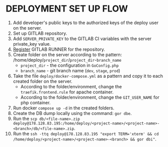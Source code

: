 # DEPLOYMENT SET UP FLOW
1) Add developer's public keys to the authorized keys of the deploy user on the server.
2) Set up GITLAB repository.
3) Add `SERVER_PRIVATE_KEY` to the GITLAB CI variables with the server private_key value.
4) [Register](https://docs.gitlab.com/runner/register/) GITLAB RUNNER for the repository.
5) Create folder on the server according to the pattern: /home/deploy/`project_dir`/`project_dir`-`branch_name` 
    * `project_dir` - the configuration in `GoConfig.php`
    * `branch_name` - git branch name (`dev`, `stage`, `prod`)
6) Take the file `deploy/docker-compose.yml` as a pattern and copy it to each created folder on the server.
    * According to the folder/environment, change the `traefik.frontend.rule` for apache container.
    * According to the folder/environment, change the `GIT_USER_NAME` for php container.
7) Run docker `compose up -d` in the created folders.
8) Create the DB dump locally using the command: `gor dbe`.
9) Run the `scp db/<file-name>.zip deploy@178.128.83.195:/home/deploy/<project-name>/<project-name>-<branch>/db/<file-name>.zip`.
10) Run the `ssh -ttq deploy@178.128.83.195 "export TERM='xterm' && cd /home/deploy/<project-name>/<project-name>-<branch> && gor dbi"`.